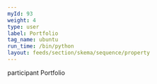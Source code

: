 ```yaml
---
myId: 93
weight: 4
type: user
label: Portfolio
tag_name: ubuntu
run_time: /bin/python
layout: feeds/section/skema/sequence/property
---
```

participant Portfolio
